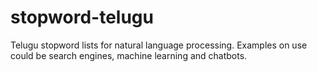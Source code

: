# stopword-telugu
Telugu stopword lists for natural language processing. Examples on use could be search engines, machine learning and chatbots. 
